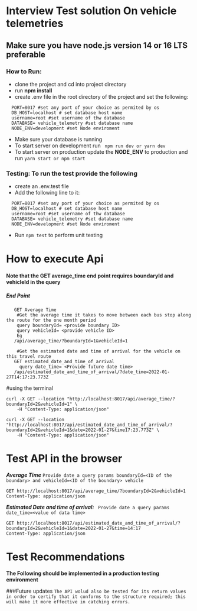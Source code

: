 # Interview Test solution On vehicle telemetries

## Make sure you have node.js version 14 or 16 LTS preferable


### How to Run:


- clone the project and cd into project directory
- run **npm install**
- create .env file in the root directory of the project and set the following:

```dotenv
  PORT=8017 #set any port of your choice as permited by os
  DB_HOST=localhost # set database host name
  username=root #set username of thw database
  DATABASE= vehicle_telemetry #set database name
  NODE_ENV=development #set Node enviroment
```
- Make sure your database is running
- To start server on development run ``` npm run dev or yarn dev```
- To start server on production update the **NODE_ENV** to production and run ```yarn start or npm start```

### Testing: To run the test provide the following
- create an .env.test file 
- Add the following line to it:
```dotenv
  PORT=8017 #set any port of your choice as permited by os
  DB_HOST=localhost # set database host name
  username=root #set username of thw database
  DATABASE= vehicle_telemetry #set database name
  NODE_ENV=development #set Node enviroment
```
- Run `npm test` to perform unit testing

# How to execute Api

#### Note that the GET average_time end point requires boundaryId and vehicleId in the query

##### End Point
 ``` 
    GET Average Time
     #Get the average time it takes to move between each bus stop along the route for the one month period
     query boundaryId= <provide boundary ID> 
     query vehicleId= <provide vehicle ID>
     Eg
    /api/average_time/?boundaryId=1&vehicleId=1
   
     #Get the estimated date and time of arrival for the vehicle on this travel route
    GET estimated_date_and_time_of_arrival
      query date_time= <Provide future date time>
    /api/estimated_date_and_time_of_arrival/?date_time=2022-01-27T14:17:23.773Z
 ```
#using the terminal

```
curl -X GET --location "http://localhost:8017/api/average_time/?boundaryId=2&vehicleId=1" \
    -H "Content-Type: application/json"
```

```
curl -X GET --location "http://localhost:8017/api/estimated_date_and_time_of_arrival/?boundaryId=2&vehicleId=1&date=2022-01-27&time17:23.773Z" \
    -H "Content-Type: application/json"
```

# Test API in the browser 

***Average Time*** ``Provide date a query params boundaryId=<ID of the boundary> and vehicleId=<ID of the boundary> vehicle``
```http request
GET http://localhost:8017/api/average_time/?boundaryId=2&vehicleId=1
Content-Type: application/json
```
***Estimated Date and time of arrival:*** `` Provide date a query params date_time=<value of data time>``
```http request
GET http://localhost:8017/api/estimated_date_and_time_of_arrival/?boundaryId=2&vehicleId=1&date=2022-01-27&time=14:17
Content-Type: application/json
```

# Test Recommendations

**The Following should be implemented in a production testing environment**


###Future updates
``
The API wolud also be tested for its return values in order to certify that it conforms to the structure required; this will make it more effective in catching errors.
``



